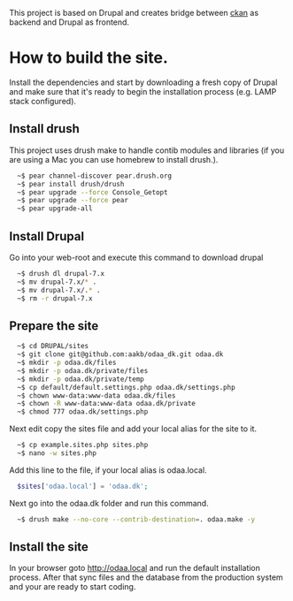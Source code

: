 This project is based on Drupal and creates bridge between [ckan](http://ckan.org/) as backend and 
Drupal as frontend.

# How to build the site.
Install the dependencies and start by downloading a fresh copy of Drupal and make sure that it's ready to
begin the installation process (e.g. LAMP stack configured).

## Install drush
This project uses drush make to handle contib modules and libraries (if you are using a Mac you can use
homebrew to install drush.).

```sh
  ~$ pear channel-discover pear.drush.org
  ~$ pear install drush/drush
  ~$ pear upgrade --force Console_Getopt
  ~$ pear upgrade --force pear
  ~$ pear upgrade-all
```

## Install Drupal
Go into your web-root and execute this command to download drupal

```sh
  ~$ drush dl drupal-7.x
  ~$ mv drupal-7.x/* .
  ~$ mv drupal-7.x/.* .
  ~$ rm -r drupal-7.x
```

## Prepare the site

```sh
  ~$ cd DRUPAL/sites
  ~$ git clone git@github.com:aakb/odaa_dk.git odaa.dk
  ~$ mkdir -p odaa.dk/files
  ~$ mkdir -p odaa.dk/private/files
  ~$ mkdir -p odaa.dk/private/temp
  ~$ cp default/default.settings.php odaa.dk/settings.php
  ~$ chown www-data:www-data odaa.dk/files
  ~$ chown -R www-data:www-data odaa.dk/private
  ~$ chmod 777 odaa.dk/settings.php
```

Next edit copy the sites file and add your local alias for the site to it. 
  
```sh
  ~$ cp example.sites.php sites.php  
  ~$ nano -w sites.php
```

Add this line to the file, if your local alias is odaa.local.

```php
  $sites['odaa.local'] = 'odaa.dk';
```

Next go into the odaa.dk folder and run this command.

```sh
  ~$ drush make --no-core --contrib-destination=. odaa.make -y
```

## Install the site
In your browser goto http://odaa.local and run the default installation process. After that sync files and
the database from the production system and your are ready to start coding.

